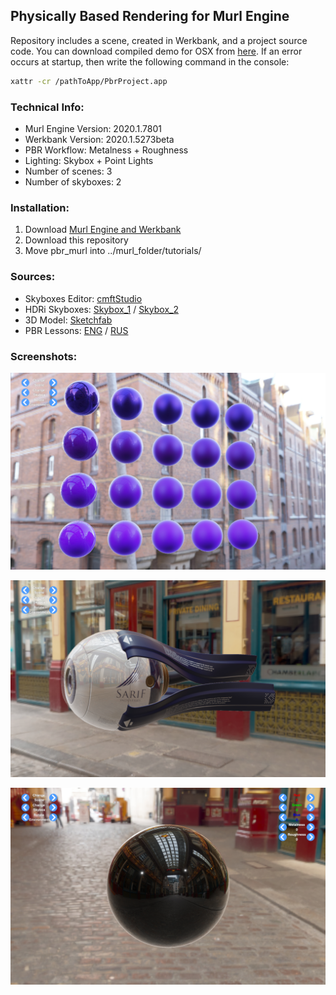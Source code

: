 ## Physically Based Rendering for Murl Engine
Repository includes a scene, created in Werkbank, and a project source code. You can download compiled demo for OSX from [here](https://drive.google.com/file/d/1YoddPeThvol-i7IYIJMqqRXyktXyp0Mo/view?usp=sharing). If an error occurs at startup, then write the following command in the console:
```sh
xattr -cr /pathToApp/PbrProject.app
```

### Technical Info:
 - Murl Engine Version: 2020.1.7801
 - Werkbank Version: 2020.1.5273beta
 - PBR Workflow: Metalness + Roughness
 - Lighting: Skybox + Point Lights
 - Number of scenes: 3
 - Number of skyboxes: 2


### Installation:
 1. Download [Murl Engine and Werkbank](https://murlengine.com/?murlpage=download&murllang=en)
 2. Download this repository
 3. Move pbr_murl into ../murl_folder/tutorials/
 
 
### Sources:
 - Skyboxes Editor: [cmftStudio](https://github.com/dariomanesku/cmftStudio)
 - HDRi Skyboxes: [Skybox_1](https://hdrihaven.com/hdri/?c=medium%20contrast&h=leadenhall_market) / [Skybox_2](https://hdrihaven.com/hdri/?c=medium%20contrast&h=hamburg_canal)
 - 3D Model: [Sketchfab](https://sketchfab.com/3d-models/eye-implant-e988ba5725fe4111b82f945a068c7c81)
 - PBR Lessons: [ENG](https://learnopengl.com/PBR/Theory) / [RUS](https://habr.com/ru/post/426123/)
 
 
### Screenshots:

![Screenshot 1](https://github.com/NiverMK/PBR-Murl-Engine/blob/master/screenshots/screenshot_1.jpg)
 
![Screenshot 2](https://github.com/NiverMK/PBR-Murl-Engine/blob/master/screenshots/screenshot_2.jpg)
  
![Screenshot 3](https://github.com/NiverMK/PBR-Murl-Engine/blob/master/screenshots/screenshot_3.jpg)
